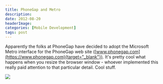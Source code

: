 ```yaml
---
title: PhoneGap and Metro
description: 
date: 2012-08-20
headerImage: 
categories: [Mobile Development]
tags: post
---
```


Apparently the folks at PhoneGap have decided to adopt the Microsoft Metro interface for the PhoneGap web site ([www.phonegap.com](https://www.phonegap.com){target="_blank"}). It's pretty cool what happens when you resize the browser window - whoever implemented this really paid attention to that particular detail. Cool stuff.

![](/images/2012/phonegap-metro.png)